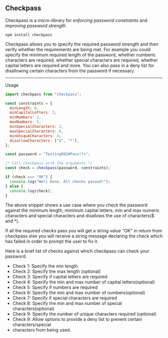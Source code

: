 ## Checkpass

Checkpass is a _micro-library_ for _enforcing password constraints_ and _improving password strength_

```
npm install checkpass
```

Checkpass allows you to specify the required password strength and then verify
whether the requirements are being met. For example you could specify the minimum
required length of the password, whether numberic characters are required, whether special characters are required, whether capital letters are required and more.
You can also pass in a deny list for disallowing certain characters from the password if necessary.

---

Usage

```javascript
import checkpass from "checkpass";

const constraints = {
  minLength: 6,
  minCapitalLetters: 2,
  minNumbers: 2,
  maxNumbers: 5,
  minSpecialCharacters: 2,
  maxSpecialCharacters: 6,
  minUniqueCharacters: 4,
  disallowCharacters: ["$", "*"],
};

const password = "TestingR02#Pass!?<";

/* Call checkpass with the arguments */
const check = checkpass(password, constraints);

if (check === "OK") {
  console.log("Well Done. All checks passed!");
} else {
  console.log(check);
}
```

The above snippet shows a use case where you check the password against the minimum length,
minimum capital letters, min and max numeric characters and special characters and disallows the
use of characters($ and \*).

If all the required checks pass you will get a string value "OK" in return from checkpass else you will
receive a string message declaring the check which has failed in order to prompt the user to fix it.

Here is a brief list of checks against which checkpass can check your password.

- Check 1: Specify the min length.
- Check 2: Specify the max length (optional)
- Check 3: Specify if capital letters are required
- Check 4: Specify the min and max number of capital letters(optional)
- Check 5: Specify if numbers are required
- Check 6: Specify the min and max number of numbers(optional)
- Check 7: Specify if special characters are required
- Check 8: Specify the min and max number of special characters(optional)
- Check 9: Specify the number of unique characters required (optional)
- Check 9: Allow options to provide a deny list to prevent certain characters/special
- characters from being used.
